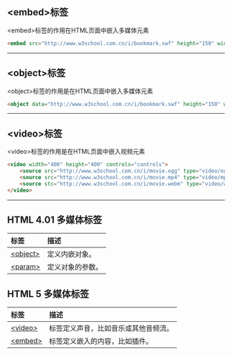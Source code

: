 ## &lt;embed&gt;标签

&lt;embed&gt;标签的作用在HTML页面中嵌入多媒体元素

```HTML
<embed src="http://www.w3school.com.cn/i/bookmark.swf" height="150" width="150"></embed>
```

---

## &lt;object&gt;标签

&lt;object&gt;标签的作用是在HTML页面中嵌入多媒体元素

```HTML
<object data="http://www.w3school.com.cn/i/bookmark.swf" height="150" width="150"></object>
```

---

## &lt;video&gt;标签

&lt;video&gt;标签的作用是在HTML页面中嵌入视频元素

```HTML
<video width="400" height="400" controls="controls">
    <source src="http://www.w3school.com.cn/i/movie.ogg" type="video/ogg" />
    <source src="http://www.w3school.com.cn/i/movie.mp4" type="video/mp4" />
    <source stc="http://www.w3school.com.cn/i/movie.webm" type="video/webm" />
</video>
```

---

## HTML 4.01 多媒体标签

| 标签 | 描述 |
| :--- | :--- |
| [&lt;object&gt;](http://www.w3school.com.cn/tags/tag_object.asp) | 定义内嵌对象。 |
| [&lt;param&gt;](http://www.w3school.com.cn/tags/tag_param.asp) | 定义对象的参数。 |

## HTML 5 多媒体标签

| 标签 | 描述 |
| :--- | :--- |
| [&lt;video&gt;](http://www.w3school.com.cn/tags/tag_video.asp) | 标签定义声音，比如音乐或其他音频流。 |
| [&lt;embed&gt;](http://www.w3school.com.cn/tags/tag_embed.asp) | 标签定义嵌入的内容，比如插件。 |



